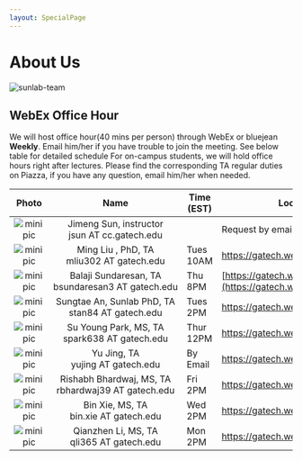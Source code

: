 ```yaml
---
layout: SpecialPage
---
```

# About Us

<!--[sunlab-team](images/avatar/aboutus.jpg "Sunlab team")-->

![sunlab-team](images/avatar/aboutus.jpg "Sunlab team")

## WebEx Office Hour

We will host office hour(40 mins per person) through WebEx or bluejean **Weekly**. Email him/her if you have trouble to join the meeting. See below table for detailed schedule
For on-campus students, we will hold office hours right after lectures. Please find the corresponding TA regular duties on Piazza, if you have any question, email him/her when needed.

| Photo| Name|Time (EST)             | Location or Web Link |
| :-------------: | :-------------: | ---------------- | --------------------------------------------------------------------------------------|
|![minipic](images/avatar/Jimeng.png)   |  Jimeng Sun, instructor jsun<span style="display:none">hello</span>&nbsp;AT<span style="display:none">world</span>&nbsp;cc.gatech.edu     |      |       Request by email         |
|![minipic](images/avatar/MingLiu.jpg) | Ming Liu , PhD,  TA mliu302<span style="display:none">hello</span>&nbsp;AT<span style="display:none">world</span>&nbsp;gatech.edu| Tues 10AM |<https://gatech.webex.com/meet/mliu302>
|![minipic](images/avatar/Balaji.png) |     Balaji Sundaresan, TA bsundaresan3<span style="display:none">hello</span>&nbsp;AT<span style="display:none">world</span>&nbsp;gatech.edu | Thu 8PM | [https://gatech.webex.com/meet/bsundaresan3](https://gatech.webex.com/meet/bsundaresan3)
|![minipic](images/avatar/SungtaeAn.jpg) | Sungtae An, Sunlab PhD,  TA  stan84<span style="display:none">hello</span>&nbsp;AT<span style="display:none">world</span>&nbsp;gatech.edu| Tues 2PM | <https://gatech.webex.com/meet/san37>
|![minipic](images/avatar/park22.jpg) | Su Young Park, MS, TA spark638<span style="display:none">hello</span>&nbsp;AT<span style="display:none">world</span>&nbsp;gatech.edu| Thur 12PM | <https://gatech.webex.com/meet/spark638>
|![minipic](images/avatar/yj.jpg) | Yu Jing,  TA yujing<span style="display:none">hello</span>&nbsp;AT<span style="display:none">world</span>&nbsp;gatech.edu| By Email | <https://gatech.webex.com/meet/yjing43>
|![minipic](images/avatar/Rishabh2.jpeg) | Rishabh Bhardwaj, MS,  TA rbhardwaj39<span style="display:none">hello</span>&nbsp;AT<span style="display:none">world</span>&nbsp;gatech.edu| Fri 2PM | <https://gatech.webex.com/meet/rbhardwaj39>
|![minipic](images/avatar/Bin.jpeg) | Bin Xie, MS, TA bin.xie<span style="display:none">hello</span>&nbsp;AT<span style="display:none">world</span>&nbsp;gatech.edu| Wed 2PM | <https://gatech.webex.com/meet/bxie41>
|![minipic](images/avatar/Qianzhen.jpeg) | Qianzhen Li, MS, TA qli365<span style="display:none">hello</span>&nbsp;AT<span style="display:none">world</span>&nbsp;gatech.edu| Mon 2PM | <https://gatech.webex.com/meet/qli365>